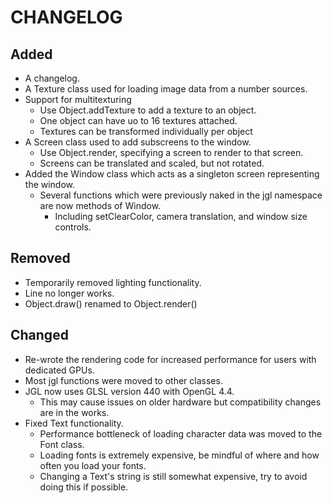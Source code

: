 # CHANGELOG

## Added 
* A changelog.
* A Texture class used for loading image data from a number sources.
* Support for multitexturing
  *  Use Object.addTexture to add a texture to an object.
  * One object can have uo to 16 textures attached.
  * Textures can be transformed individually per object
* A Screen class used to add subscreens to the window.
  * Use Object.render, specifying a screen to render to that screen.
  * Screens can be translated and scaled, but not rotated.
* Added the Window class which acts as a singleton screen representing the window.
  * Several functions which were previously naked in the jgl namespace are now methods of Window.
    * Including setClearColor, camera translation, and window size controls.
  
## Removed  
* Temporarily removed lighting functionality.
* Line no longer works.
* Object.draw() renamed to Object.render()

## Changed
* Re-wrote the rendering code for increased performance for users with dedicated GPUs.
* Most jgl functions were moved to other classes.
* JGL now uses GLSL version 440 with OpenGL 4.4.
  * This may cause issues on older hardware but compatibility changes are in the works.
* Fixed Text functionality.
  * Performance bottleneck of loading character data was moved to the Font class.
  * Loading fonts is extremely expensive, be mindful of where and how often you load your fonts.
  * Changing a Text's string is still somewhat expensive, try to avoid doing this if possible.
